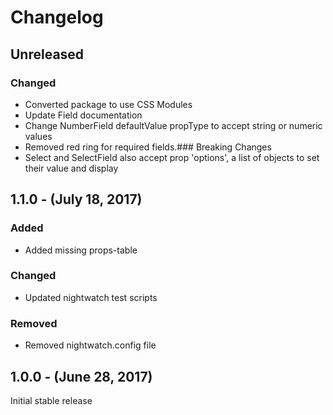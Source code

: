 Changelog
=========

Unreleased
----------
### Changed
* Converted package to use CSS Modules
* Update Field documentation
* Change NumberField defaultValue propType to accept string or numeric values
* Removed red ring for required fields.### Breaking Changes
* Select and SelectField also accept prop 'options', a list of objects to set their value and display

1.1.0 - (July 18, 2017)
------------------
### Added
* Added missing props-table

### Changed
* Updated nightwatch test scripts

### Removed
* Removed nightwatch.config file

1.0.0 - (June 28, 2017)
------------------
Initial stable release
